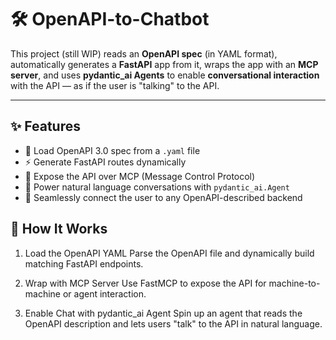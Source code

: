# 🛠️ OpenAPI-to-Chatbot

This project (still WIP) reads an **OpenAPI spec** (in YAML format), automatically generates a **FastAPI** app from it, wraps the app with an **MCP server**, and uses **pydantic_ai Agents** to enable **conversational interaction** with the API — as if the user is "talking" to the API.

---

## ✨ Features

- 📝 Load OpenAPI 3.0 spec from a `.yaml` file
- ⚡ Generate FastAPI routes dynamically
- 🔌 Expose the API over MCP (Message Control Protocol)
- 🤖 Power natural language conversations with `pydantic_ai.Agent`
- 🎯 Seamlessly connect the user to any OpenAPI-described backend

## 🚀 How It Works
1. Load the OpenAPI YAML
Parse the OpenAPI file and dynamically build matching FastAPI endpoints.

2. Wrap with MCP Server
Use FastMCP to expose the API for machine-to-machine or agent interaction.

3. Enable Chat with pydantic_ai Agent
Spin up an agent that reads the OpenAPI description and lets users "talk" to the API in natural language.
